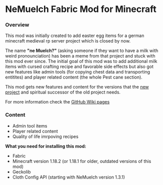 # NeMuelch Fabric Mod for Minecraft
### Overview
This mod was initially created to add easter egg items for a german minecraft medieval rp server project which is closed by now.

The name **"ne Muelch?"** (asking someone if they want to have a milk with weird pronounciation) has been a meme from that project and stuck with this mod ever since.
The initial goal of this mod was to add additional milk items with cursed crafting recipe and favorable side effects but also got new features like admin tools (for copying chest data and transporting entitites) and player related content (the whole Pest cane section).

This mod gets new features and content for the versions that the [new project](http://discord.gg/YV2WsUwG7q) and spiritual successor of the old project needs.

For more information check the [GitHub Wiki pages](https://github.com/JR1811/NeMuelch-1.18/wiki)

### Content
- Admin tool items
- Player related content
- Quality of life imrpoving recipes

**What you need for installing this mod:**
- Fabric
- Minecraft version 1.18.2 (or 1.18.1 for older, outdated versions of this mod)
- Geckolib
- Cloth Config API (starting with NeMuelch version 1.3.1)

[](https://c.tenor.com/By6XN6Lyx48AAAAj/plague-doctor.gif)
